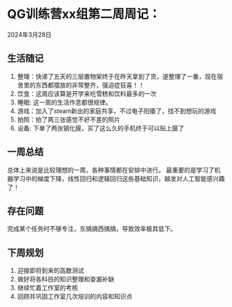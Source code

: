 # QG训练营xx组第二周周记：
2024年3月28日

## 生活随记
1. 整理：快递了五天的三层置物架终于在昨天拿到了货，遂整理了一番，现在宿舍里的东西都摆放的非常整齐，强迫症狂喜！！
2. 饮食：这周应该算是开学来吃雪糕和饮料最多的一次
3. 睡眠: 这一周的生活作息都很规律。
4. 游戏：加入了steam新出的家庭共享，不过电子阳痿了，找不到想玩的游戏
5. 拍照：拍了两三张感觉不好不差的照片
6. 设备: 下单了两张钢化膜，买了这么久的手机终于可以贴上膜了




## 一周总结
总体上来说是比较理想的一周，各种事情都在安排中进行。
最重要的是学习了机器学习中的梯度下降，线性回归和逻辑回归这些基础知识，越发对人工智能感兴趣了！


## 存在问题
完成某个任务时不够专注，东搞搞西搞搞，导致效率极其低下。


## 下周规划
1. 迎接即将到来的高数测试
2. 做好将各科目的知识整理和查漏补缺
3. 继续忙着工作室的考核
4. 回顾并巩固工作室几次培训的内容和知识点


